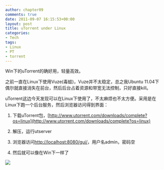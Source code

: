 ```yaml
---
author: chapter09
comments: true
date: 2011-09-07 16:15:53+00:00
layout: post
title: uTorrent under Linux
categories:
- Tech
tags:
- Linux
- PT
- torrent
---
```


Win下的uTorrent的确好用，轻量高效。

之前一直在Linux下使用Vuze(毒蛙)，Vuze并不太稳定，总之我Ubuntu 11.04下偶尔就直接消失在前台，然后后台占着资源和带宽无法控制，只好直接kill。

uTorrent这边今天发现可以在Linux下使用了，不太麻烦也不太方便。采用是在Linux下跑一个后台服务，然后浏览器访问得到界面：



	
  1. 下载uTorrent包，[http://www.utorrent.com/downloads/complete?os=linux](http://www.utorrent.com/downloads/complete?os=linux)

	
  2. 解压，运行utserver

	
  3. 浏览器访问[http://localhost:8080/gui/](http://localhost:8080/gui/)，用户名admin，密码空

	
  4. 然后就可以像在Win下一样了

[![](/blog/img/uploads/2011/09/Screenshot.png)](/blog/img/uploads/2011/09/Screenshot.png)
